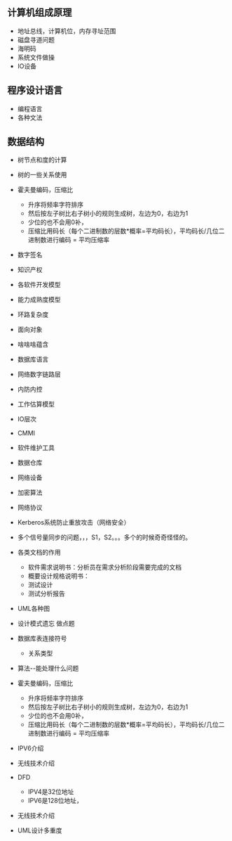 
## 计算机组成原理
- 地址总线，计算机位，内存寻址范围
- 磁盘寻道问题
- 海明码
- 系统文件做操
- IO设备

## 程序设计语言
- 编程语言
- 各种文法

## 数据结构
- 树节点和度的计算
- 树的一些关系使用
- 霍夫曼编码，压缩比
  - 升序将频率字符排序
  - 然后按左子树比右子树小的规则生成树，左边为0，右边为1
  - 少位的也不会用0补，
  - 压缩比用码长（每个二进制数的层数*概率=平均码长），平均码长/几位二进制数进行编码 = 平均压缩率

- 数字签名
- 知识产权


- 各软件开发模型
- 能力成熟度模型
- 环路复杂度
- 面向对象
- 啥啥啥蕴含
- 数据库语言
- 网络数字链路层
- 内防内控
- 工作估算模型
- IO层次
- CMMI
- 软件维护工具
- 数据仓库
- 网络设备
- 加密算法
- 网络协议
- Kerberos系统防止重放攻击（网络安全）
- 多个信号量同步的问题，，，S1，S2。。。多个的时候奇奇怪怪的。
- 各类文档的作用
  - 软件需求说明书：分析员在需求分析阶段需要完成的文档
  - 概要设计规格说明书：
  - 测试设计
  - 测试分析报告
- UML各种图
- 设计模式遗忘 做点题
- 数据库表连接符号
  - 关系类型
- 算法--能处理什么问题
- 霍夫曼编码，压缩比
  - 升序将频率字符排序
  - 然后按左子树比右子树小的规则生成树，左边为0，右边为1
  - 少位的也不会用0补，
  - 压缩比用码长（每个二进制数的层数*概率=平均码长），平均码长/几位二进制数进行编码 = 平均压缩率
- IPV6介绍
- 无线技术介绍
- DFD
  - IPV4是32位地址
  - IPV6是128位地址，
- 无线技术介绍
- UML设计多重度
